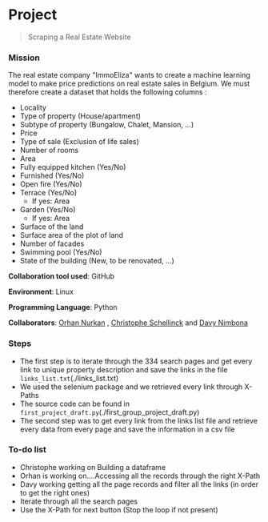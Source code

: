 # Project
> Scraping a Real Estate Website

### Mission
The real estate company "ImmoEliza" wants to create a machine learning model to make price predictions on real estate sales in Belgium. We must therefore create a dataset that holds the following columns :

- Locality
- Type of property (House/apartment)
- Subtype of property (Bungalow, Chalet, Mansion, ...)
- Price
- Type of sale (Exclusion of life sales)
- Number of rooms
- Area
- Fully equipped kitchen (Yes/No)
- Furnished (Yes/No)
- Open fire (Yes/No)
- Terrace (Yes/No) 
    - If yes: Area
- Garden (Yes/No)
   - If yes: Area
- Surface of the land
- Surface area of the plot of land
- Number of facades
- Swimming pool (Yes/No)
- State of the building (New, to be renovated, ...)

**Collaboration tool used**: GitHub

**Environment**: Linux

**Programming Language**: Python

**Collaborators**: [Orhan Nurkan](https://github.com/orhannurkan) , [Christophe Schellinck](https://github.com/christopheschellinck) and [Davy Nimbona](https://github.com/davymariko)

### Steps
- The first step is to iterate through the 334 search pages and get every link to unique property description and save the links in the file `links_list.txt`(./links_list.txt)
- We used the selenium package and we retrieved every link through X-Paths
- The source code can be found in `first_project_draft.py`(./first_group_project_draft.py)
- The second step was to get every link from the links list file and retrieve every data from every page and save the information in a csv file



### To-do list
- Christophe working on Building a dataframe
- Orhan is working on....Accessing all the records through the right X-Path
- Davy working getting all the page records and filter all the links (in order to get the right ones)                
- Iterate through all the search pages
- Use the X-Path for next button (Stop the loop if not present)
